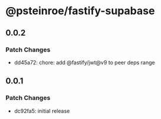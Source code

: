 # @psteinroe/fastify-supabase

## 0.0.2

### Patch Changes

- dd45a72: chore: add @fastify/jwt@v9 to peer deps range

## 0.0.1

### Patch Changes

- dc92fa5: initial release
